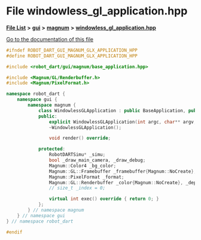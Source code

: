 

# File windowless\_gl\_application.hpp

[**File List**](files.md) **>** [**gui**](dir_6a9d4b7ec29c938d1d9a486c655cfc8a.md) **>** [**magnum**](dir_5d18adecbc10cabf3ca51da31f2acdd1.md) **>** [**windowless\_gl\_application.hpp**](windowless__gl__application_8hpp.md)

[Go to the documentation of this file](windowless__gl__application_8hpp.md)


```C++
#ifndef ROBOT_DART_GUI_MAGNUM_GLX_APPLICATION_HPP
#define ROBOT_DART_GUI_MAGNUM_GLX_APPLICATION_HPP

#include <robot_dart/gui/magnum/base_application.hpp>

#include <Magnum/GL/Renderbuffer.h>
#include <Magnum/PixelFormat.h>

namespace robot_dart {
    namespace gui {
        namespace magnum {
            class WindowlessGLApplication : public BaseApplication, public Magnum::Platform::WindowlessApplication {
            public:
                explicit WindowlessGLApplication(int argc, char** argv, RobotDARTSimu* simu, const GraphicsConfiguration& configuration = GraphicsConfiguration());
                ~WindowlessGLApplication();

                void render() override;

            protected:
                RobotDARTSimu* _simu;
                bool _draw_main_camera, _draw_debug;
                Magnum::Color4 _bg_color;
                Magnum::GL::Framebuffer _framebuffer{Magnum::NoCreate};
                Magnum::PixelFormat _format;
                Magnum::GL::Renderbuffer _color{Magnum::NoCreate}, _depth{Magnum::NoCreate};
                // size_t _index = 0;

                virtual int exec() override { return 0; }
            };
        } // namespace magnum
    } // namespace gui
} // namespace robot_dart

#endif
```


